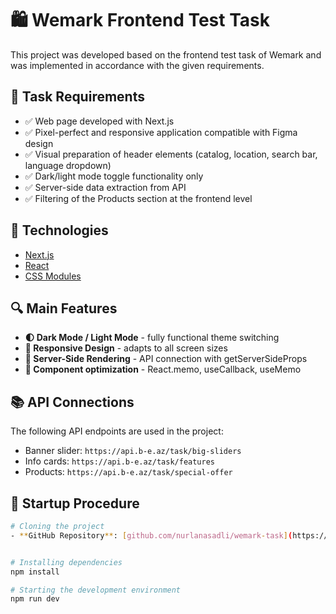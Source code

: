 # 🛍️ Wemark Frontend Test Task

This project was developed based on the frontend test task of Wemark and was implemented in accordance with the given requirements.

## 🎯 Task Requirements

- ✅ Web page developed with Next.js
- ✅ Pixel-perfect and responsive application compatible with Figma design
- ✅ Visual preparation of header elements (catalog, location, search bar, language dropdown)
- ✅ Dark/light mode toggle functionality only
- ✅ Server-side data extraction from API
- ✅ Filtering of the Products section at the frontend level

## 🚀 Technologies

- [Next.js](https://nextjs.org/)
- [React](https://reactjs.org/)
- [CSS Modules](https://github.com/css-modules/css-modules)

## 🔍 Main Features

- **🌓 Dark Mode / Light Mode** - fully functional theme switching
- **📱 Responsive Design** - adapts to all screen sizes
- **🔄 Server-Side Rendering** - API connection with getServerSideProps
- **🧩 Component optimization** - React.memo, useCallback, useMemo

## 📚 API Connections

The following API endpoints are used in the project:

- Banner slider: `https://api.b-e.az/task/big-sliders`
- Info cards: `https://api.b-e.az/task/features`
- Products: `https://api.b-e.az/task/special-offer`

## 🔧 Startup Procedure

```bash
# Cloning the project
- **GitHub Repository**: [github.com/nurlanasadli/wemark-task](https://github.com/nurlanasadli/wemark-task)


# Installing dependencies
npm install

# Starting the development environment
npm run dev